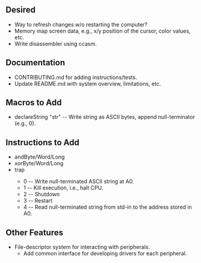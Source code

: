 ## Desired
* Way to refresh changes w/o restarting the computer?
* Memory map screen data, e.g., x/y position of the cursor, color values, etc.
* Write disassembler using ccasm.

## Documentation
* CONTRIBUTING.md for adding instructions/tests.
* Update README.md with system overview, limitations, etc.

## Macros to Add
* declareString "str" -- Write string as ASCII bytes, append null-terminator (e.g., 0).

## Instructions to Add
* andByte/Word/Long
* xorByte/Word/Long
* trap <byte>
    * 0 -- Write null-terminated ASCII string at A0.
    * 1 -- Kill execution, i.e., halt CPU.
    * 2 -- Shutdown
    * 3 -- Restart
    * 4 -- Read null-terminated string from std-in to the address stored in A0.
    
## Other Features
* File-descriptor system for interacting with peripherals.
    * Add common interface for developing drivers for each peripheral.
